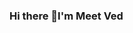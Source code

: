 ### Hi there 👋I'm Meet Ved

<!--
**meet-ved001/meet-ved001** is a ✨ _special_ ✨ repository because its `README.md` (this file) appears on your GitHub profile.
👨💻 About Me
🔭   I’m currently learning frontend development from @neogcamp and @freecodecamp.
🤔   Want to learn more front-end especially using react.
🎓   Currently 2nd year ICT student in Adani Institute Of Technology.
☕   Competitive programmer
💼   Love to build projects with help of frontend development
✍️   Playing sports  and trying to read more Books.
🛠 Tech Stack
💻   c++ | C
🌐    HTML | CSS | JavaScript | Bootstrap
🛢   MySQL
🔧   Visual Studio code 
🖥   

